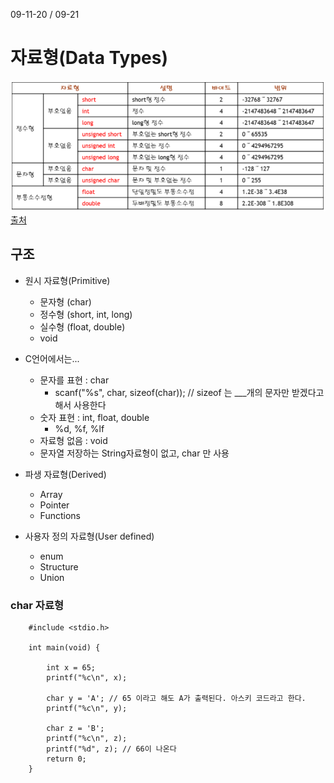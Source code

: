 09-11-20 / 09-21 

# 자료형(Data Types)
![img](imgfiles/DataType1.PNG)
[출처](https://m.blog.naver.com/sharonichoya/220339079484)

## 구조
* 원시 자료형(Primitive)
    * 문자형 (char)
    * 정수형 (short, int, long)
    * 실수형 (float, double)
    * void
    
* C언어에서는...
    * 문자를 표현 : char 
        * scanf("%s", char, sizeof(char)); // sizeof 는 ___개의 문자만 받겠다고 해서 사용한다 
    * 숫자 표현 : int, float, double 
        * %d, %f, %lf
    * 자료형 없음 : void
    * 문자열 저장하는 String자료형이 없고, char 만 사용
    
* 파생 자료형(Derived)
    * Array
    * Pointer
    * Functions
    
* 사용자 정의 자료형(User defined) 
   * enum
   * Structure
   * Union
   
### char 자료형

        #include <stdio.h>
        
        int main(void) {
        
            int x = 65;
            printf("%c\n", x);
        
            char y = 'A'; // 65 이라고 해도 A가 출력된다. 아스키 코드라고 한다. 
            printf("%c\n", y);
        
            char z = 'B';
            printf("%c\n", z);
            printf("%d", z); // 66이 나온다 
            return 0;
        }
   